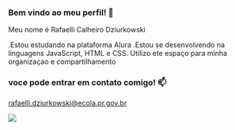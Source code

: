### Bem vindo ao meu perfil! 🎱

Meu nome é Rafaelli Calheiro Dziurkowski

.Estou estudando na plataforma Alura
.Estou se desenvolvendo na linguagens JavaScript, HTML e CSS.
Utilizo ete espaço para minha organizaçao e compartilhamento

### voce pode entrar em contato comigo! 📫

rafaelli.dziurkowski@ecola.pr.gov.br



![](https://media.tenor.com/bFcBEbfClHgAAAAC/lilo-and-stich.gif)
